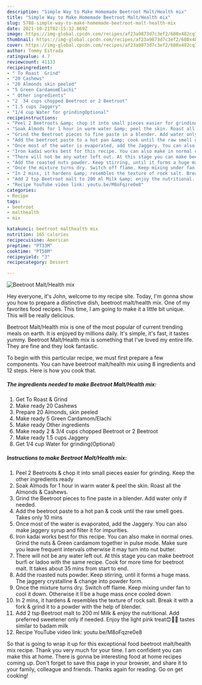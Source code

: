 ```yaml
---
description: "Simple Way to Make Homemade Beetroot Malt/Health mix"
title: "Simple Way to Make Homemade Beetroot Malt/Health mix"
slug: 5788-simple-way-to-make-homemade-beetroot-malt-health-mix
date: 2021-10-21T02:15:32.869Z
image: https://img-global.cpcdn.com/recipes/af23a9873d7c3ef2/680x482cq70/beetroot-malthealth-mix-recipe-main-photo.jpg
thumbnail: https://img-global.cpcdn.com/recipes/af23a9873d7c3ef2/680x482cq70/beetroot-malthealth-mix-recipe-main-photo.jpg
cover: https://img-global.cpcdn.com/recipes/af23a9873d7c3ef2/680x482cq70/beetroot-malthealth-mix-recipe-main-photo.jpg
author: Tommy Estrada
ratingvalue: 4.7
reviewcount: 41133
recipeingredient:
- " To Roast  Grind"
- "20 Cashews"
- "20 Almonds skin peeled"
- "5 Green CardamomElachi"
- " Other ingredients"
- "2  34 cups chopped Beetroot or 2 Beetroot"
- "1.5 cups Jaggery"
- "1/4 cup Water for grindingOptional"
recipeinstructions:
- "Peel 2 Beetroots &amp; chop it into small pieces easier for grinding. Keep the other ingredients ready"
- "Soak Almods for 1 hour in warm water &amp; peel the skin. Roast all the Almonds &amp; Cashews."
- "Grind the Beetroot pieces to fine paste in a blender. Add water only if needed."
- "Add the beetroot paste to a hot pan &amp; cook until the raw smell goes. Takes only 10 mins"
- "Once most of the water is evaporated, add the Jaggery. You can also make jaggery syrup and filter it for impurities."
- "Iron kadai works best for this recipe. You can also make in normal ones. Grind the nuts &amp; Green cardamom together in pulse mode. Make sure you leave frequent intervals otherwise it may turn into nut butter."
- "There will not be any water left out. At this stage you can make beetroot burfi or ladoo with the same recipe. Cook for more time for beetroot malt. It takes about 35 mins from start to end."
- "Add the roasted nuts powder. Keep stirring, until it forms a huge mass. The jaggery crystalline &amp; change into powder form."
- "Once the mixture turns dry. Switch off flame. Keep mixing under fan to cool it down. Otherwise it ll be a huge mass once cooled down"
- "In 2 mins, it hardens &amp; resembles the texture of rock salt. Break it with a fork &amp; grind it to a powder with the help of blender."
- "Add 2 tsp Beetroot malt to 200 ml Milk &amp; enjoy the nutritional. Add preferred sweetener only if needed. Enjoy the light pink treat😊👍🏻 tastes similar to badam milk"
- "Recipe YouTube video link: youtu.be/M8oFqzre0e8"
categories:
- Recipe
tags:
- beetroot
- malthealth
- mix

katakunci: beetroot malthealth mix 
nutrition: 165 calories
recipecuisine: American
preptime: "PT33M"
cooktime: "PT58M"
recipeyield: "3"
recipecategory: Dessert

---
```



![Beetroot Malt/Health mix](https://img-global.cpcdn.com/recipes/af23a9873d7c3ef2/680x482cq70/beetroot-malthealth-mix-recipe-main-photo.jpg)

Hey everyone, it's John, welcome to my recipe site. Today, I'm gonna show you how to prepare a distinctive dish, beetroot malt/health mix. One of my favorites food recipes. This time, I am going to make it a little bit unique. This will be really delicious.



Beetroot Malt/Health mix is one of the most popular of current trending meals on earth. It is enjoyed by millions daily. It's simple, it's fast, it tastes yummy. Beetroot Malt/Health mix is something that I've loved my entire life. They are fine and they look fantastic.


To begin with this particular recipe, we must first prepare a few components. You can have beetroot malt/health mix using 8 ingredients and 12 steps. Here is how you cook that.

<!--inarticleads1-->

##### The ingredients needed to make Beetroot Malt/Health mix:

1. Get  To Roast &amp; Grind
1. Make ready 20 Cashews
1. Prepare 20 Almonds, skin peeled
1. Make ready 5 Green Cardamom/Elachi
1. Make ready  Other ingredients
1. Make ready 2 &amp; 3/4 cups chopped Beetroot or 2 Beetroot
1. Make ready 1.5 cups Jaggery
1. Get 1/4 cup Water for grinding(Optional)




<!--inarticleads2-->

##### Instructions to make Beetroot Malt/Health mix:

1. Peel 2 Beetroots &amp; chop it into small pieces easier for grinding. Keep the other ingredients ready
1. Soak Almods for 1 hour in warm water &amp; peel the skin. Roast all the Almonds &amp; Cashews.
1. Grind the Beetroot pieces to fine paste in a blender. Add water only if needed.
1. Add the beetroot paste to a hot pan &amp; cook until the raw smell goes. Takes only 10 mins
1. Once most of the water is evaporated, add the Jaggery. You can also make jaggery syrup and filter it for impurities.
1. Iron kadai works best for this recipe. You can also make in normal ones. Grind the nuts &amp; Green cardamom together in pulse mode. Make sure you leave frequent intervals otherwise it may turn into nut butter.
1. There will not be any water left out. At this stage you can make beetroot burfi or ladoo with the same recipe. Cook for more time for beetroot malt. It takes about 35 mins from start to end.
1. Add the roasted nuts powder. Keep stirring, until it forms a huge mass. The jaggery crystalline &amp; change into powder form.
1. Once the mixture turns dry. Switch off flame. Keep mixing under fan to cool it down. Otherwise it ll be a huge mass once cooled down
1. In 2 mins, it hardens &amp; resembles the texture of rock salt. Break it with a fork &amp; grind it to a powder with the help of blender.
1. Add 2 tsp Beetroot malt to 200 ml Milk &amp; enjoy the nutritional. Add preferred sweetener only if needed. Enjoy the light pink treat😊👍🏻 tastes similar to badam milk
1. Recipe YouTube video link: youtu.be/M8oFqzre0e8




So that is going to wrap it up for this exceptional food beetroot malt/health mix recipe. Thank you very much for your time. I am confident you can make this at home. There is gonna be interesting food at home recipes coming up. Don't forget to save this page in your browser, and share it to your family, colleague and friends. Thanks again for reading. Go on get cooking!
